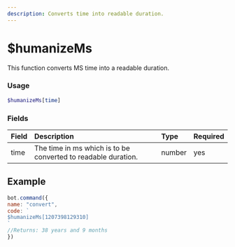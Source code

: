 ```yaml
---
description: Converts time into readable duration.
---
```


# $humanizeMs

This function converts MS time into a readable duration.

### Usage
```php
$humanizeMs[time]
```

### Fields

| Field | Description | Type | Required |
| :--- | :--- | :--- | :--- |
| time | The time in ms which is to be converted to readable duration. |number|yes|

## Example

```javascript
bot.command({
name: "convert",
code: `
$humanizeMs[1207398129310]
`
//Returns: 38 years and 9 months
})
```

